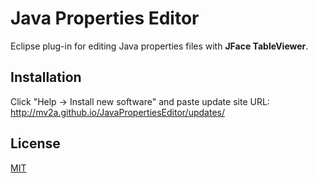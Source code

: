 Java Properties Editor
========================

Eclipse plug-in for editing Java properties files with <strong>JFace TableViewer</strong>.

Installation
------------

Click "Help -> Install new software" and paste update site URL:<br>
http://mv2a.github.io/JavaPropertiesEditor/updates/

License
-------

<a href="https://raw.githubusercontent.com/mv2a/SimplePropertiesEditor/master/LICENSE">MIT</a>
